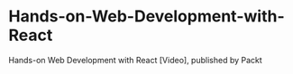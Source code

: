 # Hands-on-Web-Development-with-React
Hands-on Web Development with React [Video], published by Packt
